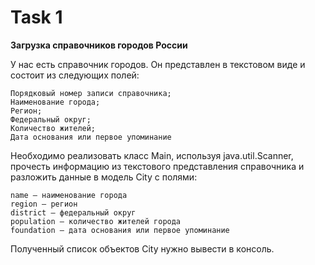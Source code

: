 # Task 1

**Загрузка справочников городов России**

У нас есть справочник городов. Он представлен в текстовом виде и состоит из следующих полей:

    Порядковый номер записи справочника;
    Наименование города;
    Регион;
    Федеральный округ;
    Количество жителей;
    Дата основания или первое упоминание

Необходимо реализовать класс Main, используя java.util.Scanner, прочесть информацию из текстового представления справочника и разложить данные в модель City с полями:

    name – наименование города
    region – регион
    district – федеральный округ
    population – количество жителей города
    foundation – дата основания или первое упоминание

Полученный список объектов City нужно вывести в консоль.